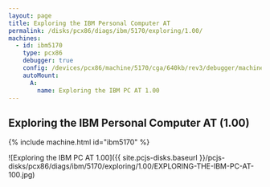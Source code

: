 ```yaml
---
layout: page
title: Exploring the IBM Personal Computer AT
permalink: /disks/pcx86/diags/ibm/5170/exploring/1.00/
machines:
  - id: ibm5170
    type: pcx86
    debugger: true
    config: /devices/pcx86/machine/5170/cga/640kb/rev3/debugger/machine.xml
    autoMount:
      A:
        name: Exploring the IBM PC AT 1.00
---
```


Exploring the IBM Personal Computer AT (1.00)
---------------------------------------------

{% include machine.html id="ibm5170" %}

![Exploring the IBM PC AT 1.00]({{ site.pcjs-disks.baseurl }}/pcjs-disks/pcx86/diags/ibm/5170/exploring/1.00/EXPLORING-THE-IBM-PC-AT-100.jpg)
